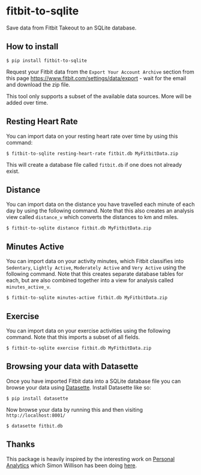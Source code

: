 # fitbit-to-sqlite

Save data from Fitbit Takeout to an SQLite database.

## How to install

    $ pip install fitbit-to-sqlite

Request your Fitbit data from the `Export Your Account Archive`  section from this page https://www.fitbit.com/settings/data/export - wait for the email and download the zip file.

This tool only supports a subset of the available data sources. More will be added over time.

## Resting Heart Rate

You can import data on your resting heart rate over time by using this command:

    $ fitbit-to-sqlite resting-heart-rate fitbit.db MyFitbitData.zip

This will create a database file called `fitbit.db` if one does not already exist.

## Distance

You can import data on the distance you have travelled each minute of each day by using the following command. Note that this also creates an analysis view called `distance_v` which converts the distances to km and miles.

    $ fitbit-to-sqlite distance fitbit.db MyFitbitData.zip

## Minutes Active

You can import data on your activity minutes, which Fitbit classifies into `Sedentary`, `Lightly Active`, `Moderately Active` and `Very Active` using the following command. Note that this creates separate database tables for each, but are also combined together into a view for analysis called `minutes_active_v`.

    $ fitbit-to-sqlite minutes-active fitbit.db MyFitbitData.zip

## Exercise

You can import data on your exercise activities using the following command. Note that this imports a subset of all fields.

    $ fitbit-to-sqlite exercise fitbit.db MyFitbitData.zip

## Browsing your data with Datasette

Once you have imported Fitbit data into a SQLite database file you can browse your data using [Datasette](https://github.com/simonw/datasette). Install Datasette like so:

    $ pip install datasette

Now browse your data by running this and then visiting `http://localhost:8001/`

    $ datasette fitbit.db

## Thanks

This package is heavily inspired by the interesting work on [Personal Analytics](https://simonwillison.net/2019/Oct/7/dogsheep/) which Simon
Willison has been doing [here](https://dogsheep.github.io/).

